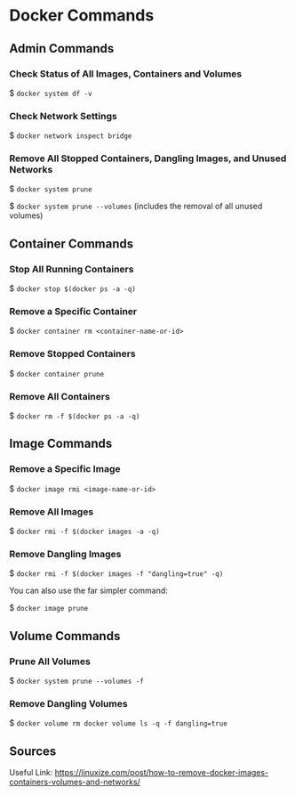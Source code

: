 # Docker Commands

## Admin Commands

### Check Status of All Images, Containers and Volumes

$ `docker system df -v`

### Check Network Settings

$ `docker network inspect bridge`

### Remove All Stopped Containers, Dangling Images, and Unused Networks

$ `docker system prune`

$ `docker system prune --volumes`    (includes the removal of all unused volumes)

## Container Commands

### Stop All Running Containers

$ `docker stop $(docker ps -a -q)`

### Remove a Specific Container

$ `docker container rm <container-name-or-id>`

### Remove Stopped Containers

$ `docker container prune`

### Remove All Containers

$ `docker rm -f $(docker ps -a -q)`

## Image Commands

### Remove a Specific Image

$ `docker image rmi <image-name-or-id>`

### Remove All Images

$ `docker rmi -f $(docker images -a -q)`

### Remove Dangling Images

$ `docker rmi -f $(docker images -f "dangling=true" -q)`

You can also use the far simpler command:

$ `docker image prune`

## Volume Commands

### Prune All Volumes

$ `docker system prune --volumes -f`

### Remove Dangling Volumes

$ `docker volume rm docker volume ls -q -f dangling=true`

## Sources

Useful Link: <https://linuxize.com/post/how-to-remove-docker-images-containers-volumes-and-networks/>
